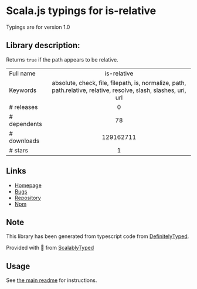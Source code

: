 
# Scala.js typings for is-relative

Typings are for version 1.0

## Library description:
Returns `true` if the path appears to be relative.

|                    |                 |
| ------------------ | :-------------: |
| Full name          | is-relative |
| Keywords           | absolute, check, file, filepath, is, normalize, path, path.relative, relative, resolve, slash, slashes, uri, url |
| # releases         | 0 |
| # dependents       | 78 |
| # downloads        | 129162711 |
| # stars            | 1 |

## Links
- [Homepage](https://github.com/jonschlinkert/is-relative)
- [Bugs](https://github.com/jonschlinkert/is-relative/issues)
- [Repository](https://github.com/jonschlinkert/is-relative)
- [Npm](https://www.npmjs.com/package/is-relative)
    


## Note
This library has been generated from typescript code from [DefinitelyTyped](https://definitelytyped.org).

Provided with :purple_heart: from [ScalablyTyped](https://github.com/oyvindberg/ScalablyTyped)

## Usage
See [the main readme](../../readme.md) for instructions.



